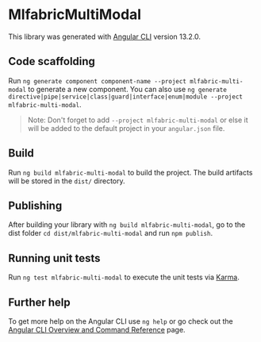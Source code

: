 # MlfabricMultiModal

This library was generated with [Angular CLI](https://github.com/angular/angular-cli) version 13.2.0.

## Code scaffolding

Run `ng generate component component-name --project mlfabric-multi-modal` to generate a new component. You can also use `ng generate directive|pipe|service|class|guard|interface|enum|module --project mlfabric-multi-modal`.
> Note: Don't forget to add `--project mlfabric-multi-modal` or else it will be added to the default project in your `angular.json` file. 

## Build

Run `ng build mlfabric-multi-modal` to build the project. The build artifacts will be stored in the `dist/` directory.

## Publishing

After building your library with `ng build mlfabric-multi-modal`, go to the dist folder `cd dist/mlfabric-multi-modal` and run `npm publish`.

## Running unit tests

Run `ng test mlfabric-multi-modal` to execute the unit tests via [Karma](https://karma-runner.github.io).

## Further help

To get more help on the Angular CLI use `ng help` or go check out the [Angular CLI Overview and Command Reference](https://angular.io/cli) page.
